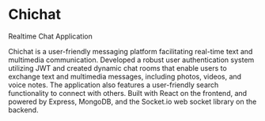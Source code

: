 # Chichat

Realtime Chat Application


Chichat is a user-friendly messaging platform facilitating real-time text and
multimedia communication. Developed a robust user authentication system utilizing JWT
and created dynamic chat rooms that enable users to exchange text and multimedia
messages, including photos, videos, and voice notes. The application also features a
user-friendly search functionality to connect with others. Built with React on the
frontend, and powered by Express, MongoDB, and the Socket.io web socket library on the
backend.
